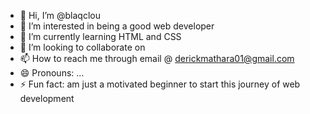 - 👋 Hi, I’m @blaqclou 
- 👀 I’m interested in being a good web developer
- 🌱 I’m currently learning HTML and CSS
- 💞️ I’m looking to collaborate on 
- 📫 How to reach me through email @ derickmathara01@gmail.com
- 😄 Pronouns: ...
- ⚡ Fun fact: am just a motivated beginner to start this journey of web development
